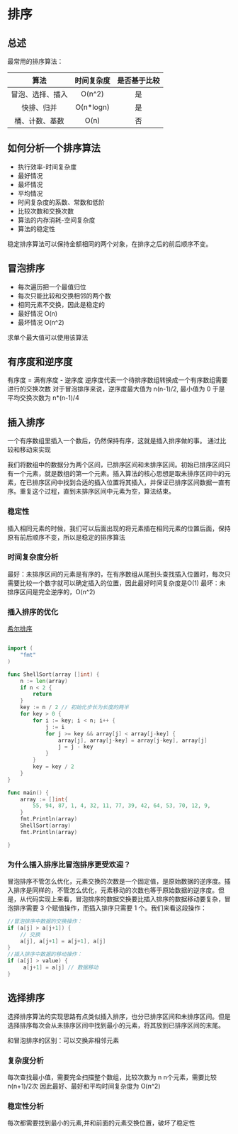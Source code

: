 # 排序

## 总述
最常用的排序算法：

|    算法       |时间复杂度|是否基于比较|
|:-------------:|:-------:|:--------:|
|冒泡、选择、插入| O(n^2)   |   是     |
|快排、归并     | O(n*logn) | 是       |
|桶、计数、基数 | O(n)      | 否      |


## 如何分析一个排序算法
- 执行效率-时间复杂度
 - 最好情况
 - 最坏情况
 - 平均情况
 - 时间复杂度的系数、常数和低阶
 - 比较次数和交换次数
- 算法的内存消耗-空间复杂度
- 算法的稳定性

稳定排序算法可以保持金额相同的两个对象，在排序之后的前后顺序不变。


## 冒泡排序
- 每次遍历把一个最值归位
- 每次只能比较和交换相邻的两个数
- 相同元素不交换，因此是稳定的
- 最好情况 O(n)
- 最坏情况 O(n^2)

求单个最大值可以使用该算法


## 有序度和逆序度
有序度 = 满有序度 - 逆序度
逆序度代表一个待排序数组转换成一个有序数组需要进行的交换次数
对于冒泡排序来说，逆序度最大值为 n(n-1)/2, 最小值为 0
于是平均交换次数为 n*(n-1)/4


## 插入排序
一个有序数组里插入一个数后，仍然保持有序，这就是插入排序做的事。
通过比较和移动来实现

我们将数组中的数据分为两个区间，已排序区间和未排序区间。初始已排序区间只有一个元素，就是数组的第一个元素。插入算法的核心思想是取未排序区间中的元素，在已排序区间中找到合适的插入位置将其插入，并保证已排序区间数据一直有序。重复这个过程，直到未排序区间中元素为空，算法结束。

### 稳定性
插入相同元素的时候，我们可以后面出现的将元素插在相同元素的位置后面，保持原有前后顺序不变，所以是稳定的排序算法


### 时间复杂度分析
最好：未排序区间的元素是有序的，在有序数组从尾到头查找插入位置时，每次只需要比较一个数字就可以确定插入的位置，因此最好时间复杂度是O(1)
最坏：未排序区间是完全逆序的，O(n^2)

### 插入排序的优化
[希尔排序](https://zh.wikipedia.org/wiki/%E5%B8%8C%E5%B0%94%E6%8E%92%E5%BA%8F)

```go

import (
	"fmt"
)

func ShellSort(array []int) {
	n := len(array)
	if n < 2 {
		return
	}
	key := n / 2 // 初始化步长为长度的两半
	for key > 0 {
		for i := key; i < n; i++ {
			j := i
			for j >= key && array[j] < array[j-key] {
				array[j], array[j-key] = array[j-key], array[j]
				j = j - key
			}
		}
		key = key / 2
	}
}

func main() {
	array := []int{
		55, 94, 87, 1, 4, 32, 11, 77, 39, 42, 64, 53, 70, 12, 9,
	}
	fmt.Println(array)
	ShellSort(array)
	fmt.Println(array)

}
```

### 为什么插入排序比冒泡排序更受欢迎？
冒泡排序不管怎么优化，元素交换的次数是一个固定值，是原始数据的逆序度。插入排序是同样的，不管怎么优化，元素移动的次数也等于原始数据的逆序度。但是，从代码实现上来看，冒泡排序的数据交换要比插入排序的数据移动要复杂，冒泡排序需要 3 个赋值操作，而插入排序只需要 1 个。我们来看这段操作：
```go
//冒泡排序中数据的交换操作：
if (a[j] > a[j+1]) { 
    // 交换 
    a[j], a[j+1] = a[j+1], a[j]
}
//插入排序中数据的移动操作：
if (a[j] > value) {
     a[j+1] = a[j] // 数据移动
}
```


## 选择排序
选择排序算法的实现思路有点类似插入排序，也分已排序区间和未排序区间。但是选择排序每次会从未排序区间中找到最小的元素，将其放到已排序区间的末尾。

和冒泡排序的区别：可以交换非相邻元素


### 复杂度分析
每次查找最小值，需要完全扫描整个数组，比较次数为 n
n个元素，需要比较 n(n+1)/2次
因此最好、最好和平均时间复杂度为 O(n^2)

### 稳定性分析
每次都需要找到最小的元素,并和前面的元素交换位置，破坏了稳定性


## 